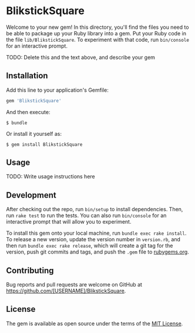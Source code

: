 # BlikstickSquare

Welcome to your new gem! In this directory, you'll find the files you need to be able to package up your Ruby library into a gem. Put your Ruby code in the file `lib/BlikstickSquare`. To experiment with that code, run `bin/console` for an interactive prompt.

TODO: Delete this and the text above, and describe your gem

## Installation

Add this line to your application's Gemfile:

```ruby
gem 'BlikstickSquare'
```

And then execute:

    $ bundle

Or install it yourself as:

    $ gem install BlikstickSquare

## Usage

TODO: Write usage instructions here

## Development

After checking out the repo, run `bin/setup` to install dependencies. Then, run `rake test` to run the tests. You can also run `bin/console` for an interactive prompt that will allow you to experiment.

To install this gem onto your local machine, run `bundle exec rake install`. To release a new version, update the version number in `version.rb`, and then run `bundle exec rake release`, which will create a git tag for the version, push git commits and tags, and push the `.gem` file to [rubygems.org](https://rubygems.org).

## Contributing

Bug reports and pull requests are welcome on GitHub at https://github.com/[USERNAME]/BlikstickSquare.


## License

The gem is available as open source under the terms of the [MIT License](http://opensource.org/licenses/MIT).

